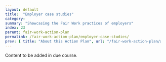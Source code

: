 ```yaml
---
layout: default
title:  "Employer case studies"
category: 
summary: "Showcasing the Fair Work practices of employers"
index: 23
parent: fair-work-action-plan
permalink: /fair-work-action-plan/employer-case-studies/
prev: { title: "About this Action Plan", url: "/fair-work-action-plan/about/" }
---
```


Content to be added in due course.